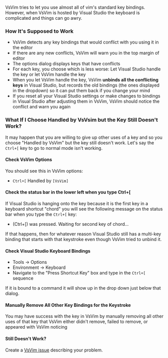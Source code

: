 VsVim tries to let you use almost all of vim's standard key bindings.  However, when VsVim is hosted by Visual Studio the keyboard is complicated and things can go awry.

### How It's Supposed to Work

* VsVim detects any key bindings that would conflict with you using it in the editor
* If there are any new conflicts, VsVim will warn you in the top margin of editor
* The options dialog displays keys that have conflicts
* For each key, you choose which is less worse: Let Visual Studio handle the key or let VsVim handle the key
* When you let VsVim handle the key, VsVim **unbinds all the conflicting keys** in Visual Studio, but records the old bindings (the ones displayed in the dropdown) so it can put them back if you change your mind
* If you reset all your Visual Studio settings or make changes to bindings in Visual Studio after adjusting them in VsVim, VsVim should notice the conflict and warn you again

### What If I Choose Handled by VsVsim but the Key Still Doesn't Work?

It may happen that you are willing to give up other uses of a key and so you choose "Handled by VsVim" but the key still doesn't work.  Let's say the `Ctrl+[` key to go to normal mode isn't working.

#### Check VsVim Options

You should see this in VsVim options:

* `Ctrl+[`       Handled by `[VsVim]`

#### Check the status bar in the lower left when you type Ctrl+[

If Visual Studio is hanging onto the key because it is the first key in a keyboard shortcut "chord" you will see the following message on the status bar when you type the `Ctrl+[` key:

* (Ctrl+[) was pressed.  Waiting for second key of chord...

If that happens, then for whatever reason Visual Studio still has a multi-key binding that starts with that keystroke even though VsVim tried to unbind it.

#### Check Visual Studio Keyboard Bindings

* Tools -> Options
* Environment -> Keyboard
* Navigate to the "Press Shortcut Key" box and type in the `Ctrl+[` sequence

If it is bound to a command it will show up in the drop down just below that dialog.

#### Manually Remove All Other Key Bindings for the Keystroke

You may have success with the key in VsVim by manually removing all other uses of that key that VsVim either didn't remove, failed to remove, or appeared with VsVim noticing

#### Still Doesn't Work?

Create a [VsVim issue](https://github.com/jaredpar/VsVim/issues) describing your problem.
